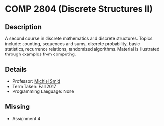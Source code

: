 # COMP 2804 (Discrete Structures II)

## Description 
A second course in discrete mathematics and discrete structures. Topics include: counting, sequences and sums, discrete probability, basic statistics, recurrence relations, randomized algorithms. Material is illustrated through examples from computing.

## Details
* Professor: [Michiel Smid](https://carleton.ca/scs/people/michiel-smid/)
* Term Taken: Fall 2017
* Programming Language: None

## Missing
* Assignment 4
